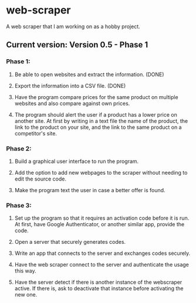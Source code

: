 # web-scraper

A web scraper that I am working on as a hobby project.

## Current version: Version 0.5 - Phase 1

### Phase 1:

1) Be able to open websites and extract the information. (DONE)

2) Export the information into a CSV file. (DONE)

3) Have the program compare prices for the same product on multiple websites and also compare against own prices.

4) The program should alert the user if a product has a lower price on another site. At first by writing in a text file the name of the product, the link to the product on your site, and the link to the same product on a competitor's site.

### Phase 2:

1) Build a graphical user interface to run the program.

2) Add the option to add new webpages to the scraper without needing to edit the source code.

3) Make the program text the user in case a better offer is found.

### Phase 3:

1) Set up the program so that it requires an activation code before it is run. At first, have Google Authenticator, or another similar app, provide the code.

2) Open a server that securely generates codes.

3) Write an app that connects to the server and exchanges codes securely.

4) Have the web scraper connect to the server and authenticate the usage this way.

5) Have the server detect if there is another instance of the webscraper active. If there is, ask to deactivate that instance before activating the new one.
